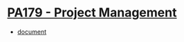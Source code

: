 # [PA179 - Project Management](https://is.muni.cz/predmet/fi/jaro2019/PA179)

* [document](https://github.com/europ/MUNI-FI-PA179/blob/master/doc/doc.pdf)
